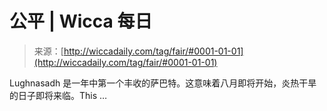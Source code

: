 <!--yml

category: 未分类

日期：2024-06-12 18:25:04

-->

# 公平 | Wicca 每日

> 来源：[http://wiccadaily.com/tag/fair/#0001-01-01](http://wiccadaily.com/tag/fair/#0001-01-01)

Lughnasadh 是一年中第一个丰收的萨巴特。这意味着八月即将开始，炎热干旱的日子即将来临。This …

